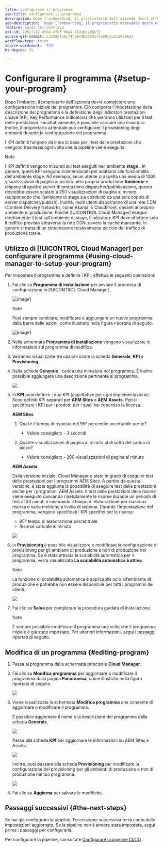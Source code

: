```yaml
---
title: Configurare il programma
seo-title: Configurare il programma
description: Dopo l'onboarding, il proprietario dell'azienda dovrà effettuare una configurazione iniziale del programma.
seo-description: 'Dopo l’onboarding, il proprietario aziendale dovrà effettuare una configurazione iniziale di Adobe AEM Cloud Manager. Ciò comporta l’impostazione della descrizione del programma e la definizione dei KPI che verranno utilizzati per il test delle prestazioni. '
feature: Guida introduttiva
exl-id: 795c7112-d564-4fbf-96a1-152a6c286bf2
source-git-commit: c39390f34cf4ab6c9b2d5957b169c3c2cb43e6d3
workflow-type: tm+mt
source-wordcount: '729'
ht-degree: 2%

---
```


# Configurare il programma {#setup-your-program}

Dopo l&#39;imbarco, il proprietario dell&#39;azienda dovrà completare una configurazione iniziale del programma. Ciò comporta l’impostazione della descrizione del programma e la definizione degli indicatori prestazioni chiave (KPI, Key Performance Indicators) che verranno utilizzati per il test delle prestazioni. Facoltativamente, è possibile caricare una miniatura. Inoltre, il proprietario aziendale può configurare il provisioning degli ambienti durante la configurazione del programma.

I KPI definiti fungono da linea di base per i test delle prestazioni che vengono trasmessi ogni volta che la pipeline viene eseguita.

>[!NOTE]
>I KPI definiti vengono misurati sui test eseguiti nell&#39;ambiente **stage** . In genere, questi KPI vengono ridimensionati per adattarsi alle funzionalità dell’ambiente stage.
>Ad esempio, se un utente si aspetta una media di 1000 visualizzazioni di pagina al minuto nella propria produzione **Ambiente** e dispone di quattro server di produzione dispatcher/pubblicazione, questo dovrebbe essere scalato a 250 visualizzazioni di pagina al minuto (supponendo che l’ambiente di stage sia costituito da una sola coppia di server dispatcher/publish).
>Inoltre, molti utenti disporranno di una rete CDN (Content Delivery Network), come Akamai o CloudFront, davanti al proprio ambiente di produzione. Poiché [!UICONTROL Cloud Manager] esegue direttamente il test sull’ambiente di stage, l’indicatore KPI deve riflettere solo il traffico previsto attraverso la rete CDN, ovvero la cache mancante. In genere si tratta di un sottoinsieme relativamente piccolo del traffico di produzione totale.

## Utilizzo di [!UICONTROL Cloud Manager] per configurare il programma {#using-cloud-manager-to-setup-your-program}

Per impostare il programma e definire i KPI, effettua le seguenti operazioni:

1. Fai clic su **Programma di installazione** per avviare il processo di configurazione in [!UICONTROL Cloud Manager].

   ![image1](assets/set-up-program/setup1.png)

   >[!NOTE]
   > Puoi sempre cambiare, modificare o aggiungere un nuovo programma dalla barra delle azioni, come illustrato nella figura riportata di seguito.

   ![image1](assets/set-up-program/setup2.png)


1. Nella schermata **Programma di installazione** vengono visualizzate le informazioni sul programma di modifica.

1. Verranno visualizzate tre opzioni come la scheda **Generale**, **KPI** e **Provisioning** .

1. Nella scheda **Generale** , carica una miniatura nel programma. È inoltre possibile aggiungere una descrizione pertinente al programma.

   ![](assets/Setup_Program-General.png)

1. In **KPI** puoi definire i due KPI (aspettative per ogni implementazione). Sono definiti KPI separati per **AEM Sites** e **AEM Assets**. Potrai specificare i KPI per i prodotti per i quali hai concesso la licenza.

   **AEM Sites**

   1. Qual è il tempo di risposta del 95° percentile accettabile per te?

      * Valore consigliato - 3 secondi
   1. Quante visualizzazioni di pagina al minuto al di sotto del carico di picco?

      * Valore consigliato - 200 visualizzazioni di pagina al minuto

   **AEM Assets**

   Dalla versione iniziale, Cloud Manager è stato in grado di eseguire test delle prestazioni per i programmi AEM Sites. A partire da questa versione, è stata aggiunta la possibilità di eseguire test delle prestazioni anche per i programmi AEM Assets. Il test delle prestazioni delle risorse viene eseguito caricando ripetutamente le risorse durante un periodo di test di 30 minuti e misurando il tempo di elaborazione per ciascuna risorsa e varie metriche a livello di sistema.
Durante l’impostazione del programma, vengono specificati i KPI specifici per le risorse:

   * 95° tempo di elaborazione percentuale
   * Risorse caricate al minuto

   ![](assets/Setup_Program-KPIs.png)

1. In **Provisioning** è possibile visualizzare o modificare la configurazione di provisioning per gli ambienti di produzione e non di produzione nel programma. Se è stata attivata la scalabilità automatica per il programma, verrà visualizzato **La scalabilità automatica è attiva**.

   >[!NOTE]
   >La funzione di scalabilità automatica è applicabile solo all’ambiente di produzione e potrebbe non essere disponibile per tutti i programmi dei clienti.

   ![](assets/Setup_Program-Provisioning.png)

1. Fai clic su **Salva** per completare la procedura guidata di installazione.

   >[!NOTE]
   >È sempre possibile modificare il programma una volta che il programma iniziale è già stato impostato. Per ulteriori informazioni, segui i passaggi riportati di seguito.

## Modifica di un programma {#editing-program}

1. Passa al programma dalla schermata principale **Cloud Manager**.

1. Fai clic su **Modifica programma** per aggiornare o modificare il programma dalla pagina **Panoramica**, come illustrato nella figura riportata di seguito.

   ![](assets/set-up-program/edit-program1.png)

1. Viene visualizzata la schermata **Modifica programma** che consente di aggiornare o modificare il programma.

   È possibile aggiornare il nome e la descrizione del programma dalla scheda **Generale**.

   ![](assets/set-up-program/edit-program-general.png)

   Passa alla scheda **KPI** per aggiornare le informazioni su AEM Sites e Assets.

   ![](assets/set-up-program/edit-program-kpi.png)

   Inoltre, puoi passare alla scheda **Provisioning** per modificare la configurazione del provisioning per gli ambienti di produzione e non di produzione nel tuo programma.

   ![](assets/set-up-program/edit-program-provision.png)

1. Fai clic su **Aggiorna** per salvare le modifiche.

## Passaggi successivi {#the-next-steps}

Se hai già configurato la pipeline, l’esecuzione successiva terrà conto delle impostazioni aggiornate. Se la pipeline non è ancora stata impostata, segui prima i passaggi per configurarla.

Per configurare la pipeline, consultate [Configurare la pipeline CI/CD](https://helpx.adobe.com/experience-manager/cloud-manager/using/configuring-pipeline.html) .
